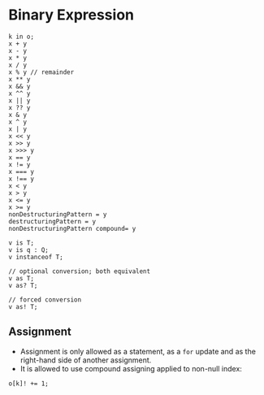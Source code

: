 # Binary Expression

```
k in o;
x + y
x - y
x * y
x / y
x % y // remainder
x ** y
x && y
x ^^ y
x || y
x ?? y
x & y
x ^ y
x | y
x << y
x >> y
x >>> y
x == y
x != y
x === y
x !== y
x < y
x > y
x <= y
x >= y
nonDestructuringPattern = y
destructuringPattern = y
nonDestructuringPattern compound= y

v is T;
v is q : Q;
v instanceof T;

// optional conversion; both equivalent
v as T;
v as? T;

// forced conversion
v as! T;
```

## Assignment

- Assignment is only allowed as a statement, as a `for` update and as the right-hand side of another assignment.
- It is allowed to use compound assigning applied to non-null index:
```
o[k]! += 1;
```